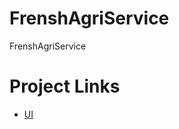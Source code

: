 # FrenshAgriService
FrenshAgriService
# Project Links 
* [UI](https://www.motocms.com/website-templates/demo/115560.html)
